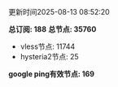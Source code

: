 更新时间2025-08-13 08:52:20

**总订阅: 188**
**总节点: 35760**
- vless节点: 11744
- hysteria2节点: 25

**google ping有效节点: 169**
